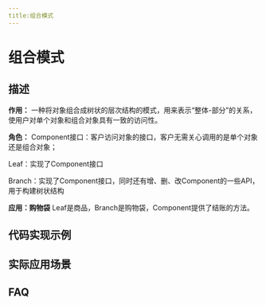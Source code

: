 ```yaml
---
title:组合模式
---
```



# 组合模式

## 描述

**作用：**
一种将对象组合成树状的层次结构的模式，用来表示“整体-部分”的关系，使用户对单个对象和组合对象具有一致的访问性。

**角色：**
Component接口：客户访问对象的接口，客户无需关心调用的是单个对象还是组合对象；

Leaf：实现了Component接口

Branch：实现了Component接口，同时还有增、删、改Component的一些API，用于构建树状结构

**应用：购物袋**
Leaf是商品，Branch是购物袋，Component提供了结账的方法。

## 代码实现示例

## 实际应用场景

## FAQ